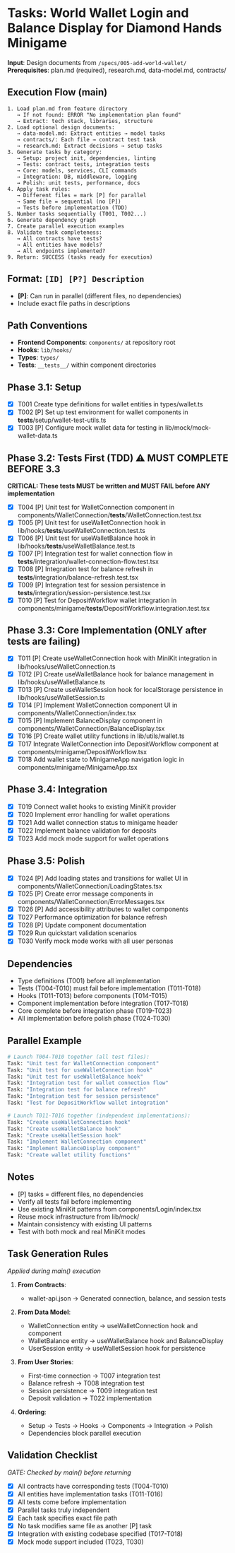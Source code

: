 # Tasks: World Wallet Login and Balance Display for Diamond Hands Minigame

**Input**: Design documents from `/specs/005-add-world-wallet/`
**Prerequisites**: plan.md (required), research.md, data-model.md, contracts/

## Execution Flow (main)
```
1. Load plan.md from feature directory
   → If not found: ERROR "No implementation plan found"
   → Extract: tech stack, libraries, structure
2. Load optional design documents:
   → data-model.md: Extract entities → model tasks
   → contracts/: Each file → contract test task
   → research.md: Extract decisions → setup tasks
3. Generate tasks by category:
   → Setup: project init, dependencies, linting
   → Tests: contract tests, integration tests
   → Core: models, services, CLI commands
   → Integration: DB, middleware, logging
   → Polish: unit tests, performance, docs
4. Apply task rules:
   → Different files = mark [P] for parallel
   → Same file = sequential (no [P])
   → Tests before implementation (TDD)
5. Number tasks sequentially (T001, T002...)
6. Generate dependency graph
7. Create parallel execution examples
8. Validate task completeness:
   → All contracts have tests?
   → All entities have models?
   → All endpoints implemented?
9. Return: SUCCESS (tasks ready for execution)
```

## Format: `[ID] [P?] Description`
- **[P]**: Can run in parallel (different files, no dependencies)
- Include exact file paths in descriptions

## Path Conventions
- **Frontend Components**: `components/` at repository root
- **Hooks**: `lib/hooks/`
- **Types**: `types/`
- **Tests**: `__tests__/` within component directories

## Phase 3.1: Setup
- [x] T001 Create type definitions for wallet entities in types/wallet.ts
- [x] T002 [P] Set up test environment for wallet components in __tests__/setup/wallet-test-utils.ts
- [x] T003 [P] Configure mock wallet data for testing in lib/mock/mock-wallet-data.ts

## Phase 3.2: Tests First (TDD) ⚠️ MUST COMPLETE BEFORE 3.3
**CRITICAL: These tests MUST be written and MUST FAIL before ANY implementation**
- [x] T004 [P] Unit test for WalletConnection component in components/WalletConnection/__tests__/WalletConnection.test.tsx
- [x] T005 [P] Unit test for useWalletConnection hook in lib/hooks/__tests__/useWalletConnection.test.ts
- [x] T006 [P] Unit test for useWalletBalance hook in lib/hooks/__tests__/useWalletBalance.test.ts
- [x] T007 [P] Integration test for wallet connection flow in __tests__/integration/wallet-connection-flow.test.tsx
- [x] T008 [P] Integration test for balance refresh in __tests__/integration/balance-refresh.test.tsx
- [x] T009 [P] Integration test for session persistence in __tests__/integration/session-persistence.test.tsx
- [x] T010 [P] Test for DepositWorkflow wallet integration in components/minigame/__tests__/DepositWorkflow.integration.test.tsx

## Phase 3.3: Core Implementation (ONLY after tests are failing)
- [x] T011 [P] Create useWalletConnection hook with MiniKit integration in lib/hooks/useWalletConnection.ts
- [x] T012 [P] Create useWalletBalance hook for balance management in lib/hooks/useWalletBalance.ts
- [x] T013 [P] Create useWalletSession hook for localStorage persistence in lib/hooks/useWalletSession.ts
- [x] T014 [P] Implement WalletConnection component UI in components/WalletConnection/index.tsx
- [x] T015 [P] Implement BalanceDisplay component in components/WalletConnection/BalanceDisplay.tsx
- [x] T016 [P] Create wallet utility functions in lib/utils/wallet.ts
- [x] T017 Integrate WalletConnection into DepositWorkflow component at components/minigame/DepositWorkflow.tsx
- [x] T018 Add wallet state to MinigameApp navigation logic in components/minigame/MinigameApp.tsx

## Phase 3.4: Integration
- [x] T019 Connect wallet hooks to existing MiniKit provider
- [x] T020 Implement error handling for wallet operations
- [x] T021 Add wallet connection status to minigame header
- [x] T022 Implement balance validation for deposits
- [x] T023 Add mock mode support for wallet operations

## Phase 3.5: Polish
- [x] T024 [P] Add loading states and transitions for wallet UI in components/WalletConnection/LoadingStates.tsx
- [x] T025 [P] Create error message components in components/WalletConnection/ErrorMessages.tsx
- [x] T026 [P] Add accessibility attributes to wallet components
- [x] T027 Performance optimization for balance refresh
- [x] T028 [P] Update component documentation
- [x] T029 Run quickstart validation scenarios
- [x] T030 Verify mock mode works with all user personas

## Dependencies
- Type definitions (T001) before all implementation
- Tests (T004-T010) must fail before implementation (T011-T018)
- Hooks (T011-T013) before components (T014-T015)
- Component implementation before integration (T017-T018)
- Core complete before integration phase (T019-T023)
- All implementation before polish phase (T024-T030)

## Parallel Example
```bash
# Launch T004-T010 together (all test files):
Task: "Unit test for WalletConnection component"
Task: "Unit test for useWalletConnection hook"
Task: "Unit test for useWalletBalance hook"
Task: "Integration test for wallet connection flow"
Task: "Integration test for balance refresh"
Task: "Integration test for session persistence"
Task: "Test for DepositWorkflow wallet integration"

# Launch T011-T016 together (independent implementations):
Task: "Create useWalletConnection hook"
Task: "Create useWalletBalance hook"
Task: "Create useWalletSession hook"
Task: "Implement WalletConnection component"
Task: "Implement BalanceDisplay component"
Task: "Create wallet utility functions"
```

## Notes
- [P] tasks = different files, no dependencies
- Verify all tests fail before implementing
- Use existing MiniKit patterns from components/Login/index.tsx
- Reuse mock infrastructure from lib/mock/
- Maintain consistency with existing UI patterns
- Test with both mock and real MiniKit modes

## Task Generation Rules
*Applied during main() execution*

1. **From Contracts**:
   - wallet-api.json → Generated connection, balance, and session tests

2. **From Data Model**:
   - WalletConnection entity → useWalletConnection hook and component
   - WalletBalance entity → useWalletBalance hook and BalanceDisplay
   - UserSession entity → useWalletSession hook for persistence

3. **From User Stories**:
   - First-time connection → T007 integration test
   - Balance refresh → T008 integration test
   - Session persistence → T009 integration test
   - Deposit validation → T022 implementation

4. **Ordering**:
   - Setup → Tests → Hooks → Components → Integration → Polish
   - Dependencies block parallel execution

## Validation Checklist
*GATE: Checked by main() before returning*

- [x] All contracts have corresponding tests (T004-T010)
- [x] All entities have implementation tasks (T011-T016)
- [x] All tests come before implementation
- [x] Parallel tasks truly independent
- [x] Each task specifies exact file path
- [x] No task modifies same file as another [P] task
- [x] Integration with existing codebase specified (T017-T018)
- [x] Mock mode support included (T023, T030)